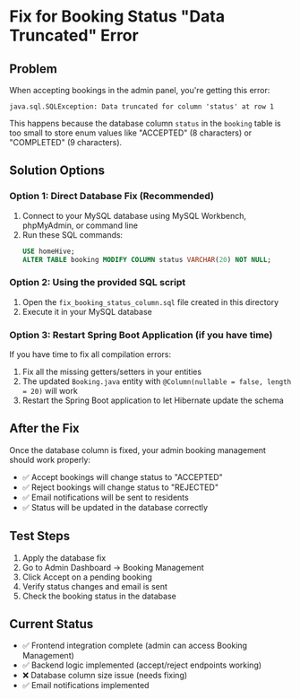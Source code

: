 # Fix for Booking Status "Data Truncated" Error

## Problem
When accepting bookings in the admin panel, you're getting this error:
```
java.sql.SQLException: Data truncated for column 'status' at row 1
```

This happens because the database column `status` in the `booking` table is too small to store enum values like "ACCEPTED" (8 characters) or "COMPLETED" (9 characters).

## Solution Options

### Option 1: Direct Database Fix (Recommended)
1. Connect to your MySQL database using MySQL Workbench, phpMyAdmin, or command line
2. Run these SQL commands:
   ```sql
   USE homeHive;
   ALTER TABLE booking MODIFY COLUMN status VARCHAR(20) NOT NULL;
   ```

### Option 2: Using the provided SQL script
1. Open the `fix_booking_status_column.sql` file created in this directory
2. Execute it in your MySQL database

### Option 3: Restart Spring Boot Application (if you have time)
If you have time to fix all compilation errors:
1. Fix all the missing getters/setters in your entities
2. The updated `Booking.java` entity with `@Column(nullable = false, length = 20)` will work
3. Restart the Spring Boot application to let Hibernate update the schema

## After the Fix
Once the database column is fixed, your admin booking management should work properly:
- ✅ Accept bookings will change status to "ACCEPTED"
- ✅ Reject bookings will change status to "REJECTED" 
- ✅ Email notifications will be sent to residents
- ✅ Status will be updated in the database correctly

## Test Steps
1. Apply the database fix
2. Go to Admin Dashboard → Booking Management
3. Click Accept on a pending booking
4. Verify status changes and email is sent
5. Check the booking status in the database

## Current Status
- ✅ Frontend integration complete (admin can access Booking Management)
- ✅ Backend logic implemented (accept/reject endpoints working)
- ❌ Database column size issue (needs fixing)
- ✅ Email notifications implemented
